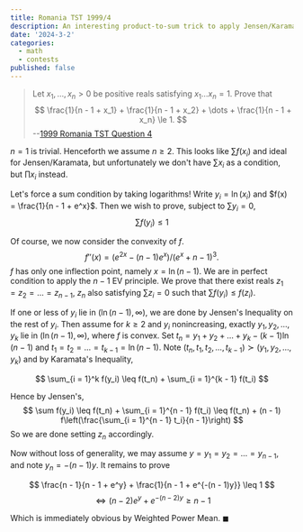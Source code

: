 ```yaml
---
title: Romania TST 1999/4
description: An interesting product-to-sum trick to apply Jensen/Karamata.
date: '2024-3-2'
categories:
  - math
  - contests
published: false
---
```


> Let $x_1, \dots, x_n > 0$ be positive reals satisfying $x_1 \dots x_n = 1$. Prove that
> $$
> \frac{1}{n - 1 + x_1} + \frac{1}{n - 1 + x_2} + \dots + \frac{1}{n - 1 + x_n} \le 1.
> $$
> --[1999 Romania TST Question 4](https://artofproblemsolving.com/community/c6h238609p1965995)

$n = 1$ is trivial. Henceforth we assume $n \geq 2$. This looks like $\sum f(x_i)$ and ideal for Jensen/Karamata, but unfortunately we don't have $\sum x_i$ as a condition, but $\prod x_i$ instead. 

Let's force a sum condition by taking logarithms! Write $y_i = \ln(x_i)$ and $f(x) = \frac{1}{n - 1 + e^x}$. Then we wish to prove, subject to $\sum y_i = 0$,  
$$
\sum f(y_i) \leq 1
$$

Of course, we now consider the convexity of $f$. 
$$
f''(x) = (e^{2x} - (n - 1)e^x)/(e^x + n - 1)^3.
$$
$f$ has only one inflection point, namely $x = \ln(n - 1)$. We are in perfect condition to apply the $n - 1$ EV principle. We prove that there exist reals $z_1 = z_2 = \dots = z_{n - 1}$, $z_n$ also satisfying $\sum z_i = 0$ such that $\sum f(y_i) \le f(z_i)$. 

If one or less of $y_i$ lie in $(\ln(n - 1), \infty)$, we are done by Jensen's Inequality on the rest of $y_i$. Then assume for $k \geq 2$ and $y_i$ nonincreasing, exactly $y_1, y_2, \dots, y_k$ lie in $(\ln(n - 1), \infty)$, where $f$ is convex. Set $t_n = y_1 + y_2 + \dots + y_k - (k - 1)\ln(n - 1)$ and $t_1 = t_2 = \dots = t_{k - 1} = \ln(n - 1)$. Note $(t_n, t_1, t_2, \dots, t_{k - 1}) \succ (y_1, y_2, \dots, y_k)$ and by Karamata's Inequality,

$$
\sum_{i = 1}^k f(y_i) \leq f(t_n) + \sum_{i = 1}^{k - 1} f(t_i)
$$

Hence by Jensen's,
$$
\sum f(y_i) \leq f(t_n) + \sum_{i = 1}^{n - 1} f(t_i) \leq f(t_n) + (n - 1) f\left(\frac{\sum_{i = 1}^{n - 1} t_i}{n - 1}\right)
$$
So we are done setting $z_n$ accordingly.

Now without loss of generality, we may assume $y = y_1 = y_2 = \dots = y_{n - 1}$, and note $y_n = -(n - 1)y$.
It remains to prove 

$$
\frac{n - 1}{n - 1 + e^y} + \frac{1}{n - 1 + e^{-(n - 1)y}} \leq 1
$$
$$
\iff (n - 2) e^y + e^{-(n - 2)y} \geq n - 1
$$

Which is immediately obvious by Weighted Power Mean. $\blacksquare$